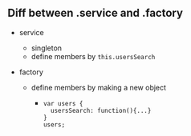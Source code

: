 ## Diff between .service and .factory
* service
  * singleton
  * define members by `this.usersSearch`

* factory
  * define members by making a new object
    * ```
      var users {
        usersSearch: function(){...}
      }
      users;
      ```
